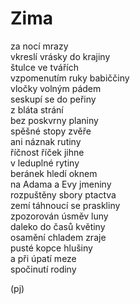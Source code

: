 Zima
====
  
za nocí mrazy  
vkreslí vrásky do krajiny  
štulce ve tvářích  
vzpomenutím ruky babiččiny  
vločky volným pádem  
seskupí se do peřiny  
z bláta strání  
bez poskvrny planiny  
spěšné stopy zvěře  
ani náznak rutiny  
říčnost říček jihne  
v leduplné rytiny  
beránek hledí oknem  
na Adama a Evy jmeniny  
rozpuštěny sbory ptactva  
zemí táhnoucí se praskliny  
zpozorován úsměv luny  
daleko do časů květiny  
osamění chladem zraje  
pusté kopce hlušiny  
a při úpatí meze  
spočinutí rodiny  
  
(pj)
  
